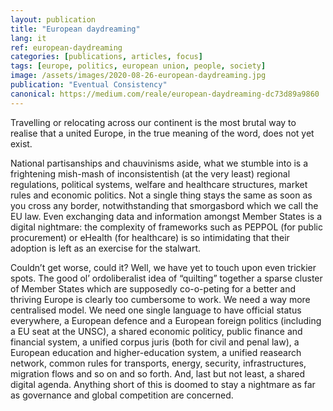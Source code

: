 ```yaml
---
layout: publication
title: "European daydreaming"
lang: it
ref: european-daydreaming
categories: [publications, articles, focus]
tags: [europe, politics, european union, people, society]
image: /assets/images/2020-08-26-european-daydreaming.jpg
publication: "Eventual Consistency"
canonical: https://medium.com/reale/european-daydreaming-dc73d89a9860
---
```


Travelling or relocating across our continent is the most brutal way to realise that a united Europe, in the true meaning of the word, does not yet exist.

National partisanships and chauvinisms aside, what we stumble into is a frightening mish-mash of inconsistentish (at the very least) regional regulations, political systems, welfare and healthcare structures, market rules and economic politics. Not a single thing stays the same as soon as you cross any border, notwithstanding that smorgasbord which we call the EU law. Even exchanging data and information amongst Member States is a digital nightmare: the complexity of frameworks such as PEPPOL (for public procurement) or eHealth (for healthcare) is so intimidating that their adoption is left as an exercise for the stalwart.

Couldn’t get worse, could it? Well, we have yet to touch upon even trickier spots. The good ol’ ordoliberalist idea of “quilting” together a sparse cluster of Member States which are supposedly co-o-peting for a better and thriving Europe is clearly too cumbersome to work. We need a way more centralised model. We need one single language to have official status everywhere, a European defence and a European foreign politics (including a EU seat at the UNSC), a shared economic politicy, public finance and financial system, a unified corpus juris (both for civil and penal law), a European education and higher-education system, a unified reasearch network, common rules for transports, energy, security, infrastructures, migration flows and so on and so forth. And, last but not least, a shared digital agenda. Anything short of this is doomed to stay a nightmare as far as governance and global competition are concerned.
